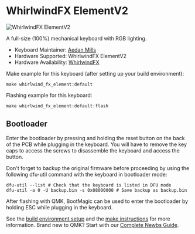 # WhirlwindFX ElementV2

![WhirlwindFX ElementV2](https://i.imgur.com/Etso6Ni.png)

A full-size (100%) mechanical keyboard with RGB lighting.

* Keyboard Maintainer: [Aedan Mills](https://github.com/aedanmills)
* Hardware Supported: WhirlwindFX ElementV2
* Hardware Availability: [WhirlwindFX](https://www.whirlwindfx.com/products/element)

Make example for this keyboard (after setting up your build environment):

    make whirlwind_fx_element:default

Flashing example for this keyboard:

    make whirlwind_fx_element:default:flash

## Bootloader

Enter the bootloader by pressing and holding the reset button on the back of the PCB while plugging in the keyboard. You will have to remove the key caps to access the screws to disassemble the keyboard and access the button.

Don't forget to backup the original firmware before proceeding by using the following dfu-util command with the keyboard in bootloader mode:

    dfu-util --list # Check that the keyboard is listed in DFU mode
    dfu-util -a 0 -U backup.bin -s 0x08000000 # Save backup as backup.bin

After flashing with QMK, BootMagic can be used to enter the bootloader by holding ESC while plugging in the keyboard.


See the [build environment setup](https://docs.qmk.fm/#/getting_started_build_tools) and the [make instructions](https://docs.qmk.fm/#/getting_started_make_guide) for more information. Brand new to QMK? Start with our [Complete Newbs Guide](https://docs.qmk.fm/#/newbs).
